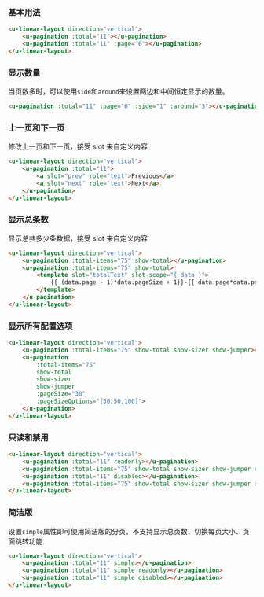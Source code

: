 ### 基本用法

``` html
<u-linear-layout direction="vertical">
    <u-pagination :total="11"></u-pagination>
    <u-pagination :total="11" :page="6"></u-pagination>
</u-linear-layout>
```

### 显示数量

当页数多时，可以使用`side`和`around`来设置两边和中间恒定显示的数量。

``` html
<u-pagination :total="11" :page="6" :side="1" :around="3"></u-pagination>
```

### 上一页和下一页

修改上一页和下一页，接受 slot 来自定义内容

``` html
<u-linear-layout direction="vertical">
    <u-pagination :total="11">
        <a slot="prev" role="text">Previous</a>
        <a slot="next" role="text">Next</a>
    </u-pagination>
</u-linear-layout>
```

### 显示总条数

显示总共多少条数据，接受 slot 来自定义内容

``` html
<u-linear-layout direction="vertical">
    <u-pagination :total-items="75" show-total></u-pagination>
    <u-pagination :total-items="75" show-total>
        <template slot="totalText" slot-scope="{ data }">
            {{ (data.page - 1)*data.pageSize + 1}}-{{ data.page*data.pageSize}}条，共{{data.totalItems}}条
        </template>
    </u-pagination>
</u-linear-layout>
```

### 显示所有配置选项

``` html
<u-linear-layout direction="vertical">
    <u-pagination :total-items="75" show-total show-sizer show-jumper></u-pagination>
    <u-pagination 
        :total-items="75" 
        show-total 
        show-sizer 
        show-jumper 
        :pageSize="30" 
        :pageSizeOptions="[30,50,100]">
    </u-pagination>
</u-linear-layout>
```

### 只读和禁用

``` html
<u-linear-layout direction="vertical">
    <u-pagination :total="11" readonly></u-pagination>
    <u-pagination :total-items="75" show-total show-sizer show-jumper readonly></u-pagination>
    <u-pagination :total="11" disabled></u-pagination>
    <u-pagination :total-items="75" show-total show-sizer show-jumper disabled></u-pagination>
</u-linear-layout>
```

### 简洁版

设置`simple`属性即可使用简洁版的分页，不支持显示总页数、切换每页大小、页面跳转功能

``` html
<u-linear-layout direction="vertical">
    <u-pagination :total="11" simple></u-pagination>
    <u-pagination :total="11" simple readonly></u-pagination>
    <u-pagination :total="11" simple disabled></u-pagination>
</u-linear-layout>
```
